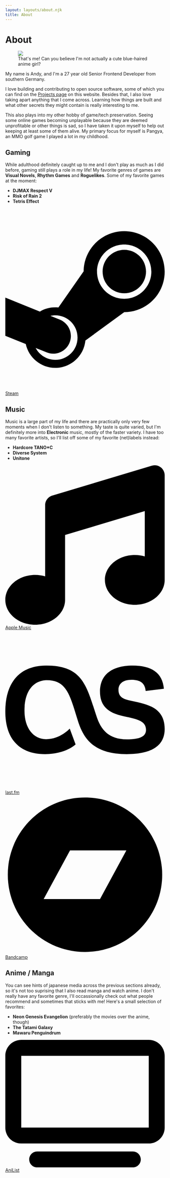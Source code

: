 ```yaml
---
layout: layouts/about.njk
title: About
---
```


# About

<div class="relative">
<div class="md:w-3/4 md:ms-2 md:-me-[25%] lg:-me-[50%] h-auto md:float-right md:bg-white p-2 rounded-md md:shadow-md">
  <figure class="m-0">
    <img class="rounded-md" src="/assets/img/me.jpg"/>
    <figcaption class="italic">That's me! Can you believe I'm not actually a cute blue-haired anime girl?</figcaption>
  </figure>
</div>
<p>My name is Andy, and I'm a <span class="js-age">27</span> year old Senior Frontend Developer from southern Germany.</p>

<p>I love building and contributing to open source software, some of which you can find on the <a href="/projects">Projects page</a> on this website. Besides that, I also love taking apart anything that I come across. Learning how things are built and what other secrets they might contain is really interesting to me.</p>
</div>

This also plays into my other hobby of game/tech preservation. Seeing some
online games becoming unplayable because they are deemed unprofitable or other
things is sad, so I have taken it upon myself to help out keeping at least some
of them alive. My primary focus for myself is Pangya, an MMO golf game I played
a lot in my childhood.

## Gaming

While adulthood definitely caught up to me and I don't play as much as I did
before, gaming still plays a role in my life! My favorite genres of games are
**Visual Novels**, **Rhythm Games** and **Roguelikes**. Some of my favorite
games at the moment:

- **DJMAX Respect V**
- **Risk of Rain 2**
- **Tetris Effect**

<p>
  <a href="https://steamcommunity.com/id/pixeldesu" class="not-prose inline-block rounded-md shadow-lg font-bold px-2 py-0.5 transition-all hover:translate-y-0.5 focus:translate-y-0.5 bg-zinc-800 text-white">
    <svg class="inline fill-white h-[1.5rem] align-text-top w-auto me-1" xmlns="http://www.w3.org/2000/svg" viewBox="0 0 448 512"><path d="M395.5 177.5c0 33.8-27.5 61-61 61-33.8 0-61-27.3-61-61s27.3-61 61-61c33.5 0 61 27.2 61 61zm52.5 .2c0 63-51 113.8-113.7 113.8L225 371.3c-4 43-40.5 76.8-84.5 76.8-40.5 0-74.7-28.8-83-67L0 358V250.7L97.2 290c15.1-9.2 32.2-13.3 52-11.5l71-101.7c.5-62.3 51.5-112.8 114-112.8C397 64 448 115 448 177.7zM203 363c0-34.7-27.8-62.5-62.5-62.5-4.5 0-9 .5-13.5 1.5l26 10.5c25.5 10.2 38 39 27.7 64.5-10.2 25.5-39.2 38-64.7 27.5-10.2-4-20.5-8.3-30.7-12.2 10.5 19.7 31.2 33.2 55.2 33.2 34.7 0 62.5-27.8 62.5-62.5zm207.5-185.3c0-42-34.3-76.2-76.2-76.2-42.3 0-76.5 34.2-76.5 76.2 0 42.2 34.3 76.2 76.5 76.2 41.9 .1 76.2-33.9 76.2-76.2z"/></svg>
    Steam
  </a>
</p>

## Music

Music is a large part of my life and there are practically only very few moments
when I don't listen to something. My taste is quite varied, but I'm definitely
more into **Electronic** music, mostly of the faster variety. I have too many
favorite artists, so I'll list off some of my favorite (net)labels instead:

- **Hardcore TANO*C**
- **Diverse System**
- **Unitone**

<p>
  <a href="https://music.apple.com/profile/pixeldesu" class="not-prose inline-flex items-center rounded-md shadow-lg font-bold px-2 py-0.5 transition-all hocus:translate-y-0.5 bg-red-500 text-white">
    <svg class="inline-block fill-white h-[1.33rem] align-text-bottom w-auto me-1" xmlns="http://www.w3.org/2000/svg" viewBox="0 0 512 512"><path d="M499.1 6.3c8.1 6 12.9 15.6 12.9 25.7v72V368c0 44.2-43 80-96 80s-96-35.8-96-80s43-80 96-80c11.2 0 22 1.6 32 4.6V147L192 223.8V432c0 44.2-43 80-96 80s-96-35.8-96-80s43-80 96-80c11.2 0 22 1.6 32 4.6V200 128c0-14.1 9.3-26.6 22.8-30.7l320-96c9.7-2.9 20.2-1.1 28.3 5z"/></svg>
    <span>Apple Music</span>
  </a>

<a href="https://www.last.fm/user/pixelkatsu" class="not-prose inline-flex items-center rounded-md shadow-lg font-bold px-2 py-0.5 transition-all hocus:translate-y-0.5 bg-red-600 text-white">
    <svg class="inline-block fill-white h-[1.33rem] align-text-bottom w-auto me-2" xmlns="http://www.w3.org/2000/svg" viewBox="0 0 512 512"><path d="M225.8 367.1l-18.8-51s-30.5 34-76.2 34c-40.5 0-69.2-35.2-69.2-91.5 0-72.1 36.4-97.9 72.1-97.9 66.5 0 74.8 53.3 100.9 134.9 18.8 56.9 54 102.6 155.4 102.6 72.7 0 122-22.3 122-80.9 0-72.9-62.7-80.6-115-92.1-25.8-5.9-33.4-16.4-33.4-34 0-19.9 15.8-31.7 41.6-31.7 28.2 0 43.4 10.6 45.7 35.8l58.6-7c-4.7-52.8-41.1-74.5-100.9-74.5-52.8 0-104.4 19.9-104.4 83.9 0 39.9 19.4 65.1 68 76.8 44.9 10.6 79.8 13.8 79.8 45.7 0 21.7-21.1 30.5-61 30.5-59.2 0-83.9-31.1-97.9-73.9-32-96.8-43.6-163-161.3-163C45.7 113.8 0 168.3 0 261c0 89.1 45.7 137.2 127.9 137.2 66.2 0 97.9-31.1 97.9-31.1z"/></svg>
    <span>last.fm</span>
  </a>

<a href="https://bandcamp.com/pixeldesu" class="not-prose inline-flex items-center rounded-md shadow-lg font-bold px-2 py-0.5 transition-all hocus:translate-y-0.5 bg-cyan-500 text-white">
    <svg class="inline-block fill-white h-[1.33rem] align-text-bottom w-auto me-2" xmlns="http://www.w3.org/2000/svg" viewBox="0 0 512 512"><path d="M256 8C119 8 8 119 8 256S119 504 256 504 504 393 504 256 393 8 256 8zm48.2 326.1h-181L207.9 178h181z"/></svg>
    <span>Bandcamp</span>
  </a>
</p>

## Anime / Manga

You can see hints of japanese media across the previous sections already, so it's not too suprising that I also read manga and watch anime. I don't really have any favorite genre, I'll occassionally check out what people recommend and sometimes that sticks with me! Here's a small selection of favorites:

* **Neon Genesis Evangelion** (preferably the movies over the anime, though)
* **The Tatami Galaxy**
* **Mawaru Penguindrum**

<p>
  <a href="https://anilist.co/user/pixeldesu/" class="not-prose inline-flex items-center rounded-md shadow-lg font-bold px-2 py-0.5 transition-all hocus:translate-y-0.5 bg-sky-700 text-white">
    <svg class="inline-block fill-white h-[1.33rem] align-text-bottom w-auto me-2" xmlns="http://www.w3.org/2000/svg" viewBox="0 0 640 512"><path d="M64 64V352H576V64H64zM0 64C0 28.7 28.7 0 64 0H576c35.3 0 64 28.7 64 64V352c0 35.3-28.7 64-64 64H64c-35.3 0-64-28.7-64-64V64zM128 448H512c17.7 0 32 14.3 32 32s-14.3 32-32 32H128c-17.7 0-32-14.3-32-32s14.3-32 32-32z"/></svg>
    <span>AniList</span>
  </a>
</p>